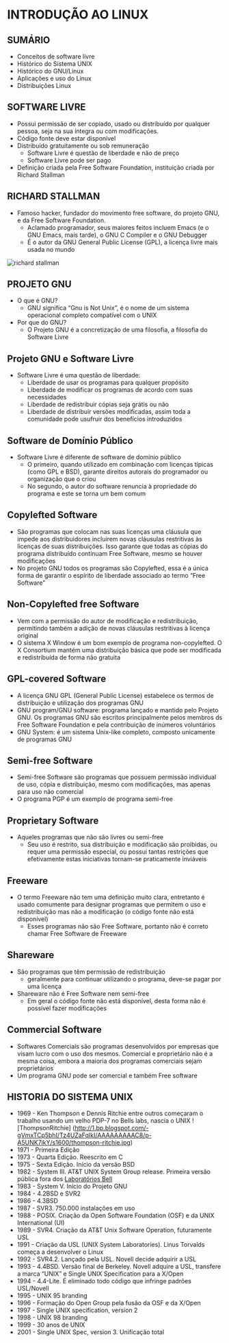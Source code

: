 # INTRODUÇÃO AO LINUX


## SUMÁRIO

* Conceitos de software livre
* Histórico do Sistema UNIX
* Histórico do GNU/Linux
* Aplicações e uso do Linux
* Distribuições Linux

## SOFTWARE LIVRE

* Possui permissão de ser copiado, usado ou distribuído por qualquer pessoa, seja na sua íntegra ou com modificações.
* Código fonte deve estar disponível
* Distribuído gratuitamente ou sob remuneração
    * Software Livre é questão de liberdade e não de preço
    * Software Livre pode ser pago
* Definição criada pela Free Software Foundation, instituição criada por Richard Stallman

## RICHARD STALLMAN

* Famoso hacker, fundador do movimento free software, do projeto GNU, e da Free Software Foundation.
    * Aclamado programador, seus maiores feitos incluem Emacs (e o GNU Emacs, mais tarde), o GNU C Compiler e o GNU Debugger
    * É o autor da GNU General Public License (GPL), a licença livre mais usada no mundo

![richard stallman](https://upload.wikimedia.org/wikipedia/commons/thumb/f/f7/Richard_Matthew_Stallman.jpeg/1200px-Richard_Matthew_Stallman.jpeg)

## PROJETO GNU

* O que é GNU?
    * GNU significa “Gnu is Not Unix”, é o nome de um sistema operacional completo compatível com o UNIX
* Por que do GNU?
    * O Projeto GNU é a concretização de uma filosofia, a filosofia do Software Livre

## Projeto GNU e Software Livre

* Software Livre é uma questão de liberdade:
    * Liberdade de usar os programas para qualquer propósito
    * Liberdade de modificar os programas de acordo com suas necessidades
    * Liberdade de redistribuir cópias seja grátis ou não
    * Liberdade de distribuir versões modificadas, assim toda a comunidade pode usufruir dos benefícios introduzidos

## Software de Domínio Público

* Software Livre é diferente de software de domínio público
    * O primeiro, quando utilizado em combinação com licenças típicas (como GPL e BSD), garante direitos autorais do programador ou organização que o criou
    * No segundo, o autor do software renuncia à propriedade do programa e este se torna um bem comum

## Copylefted Software

* São programas que colocam nas suas licenças uma cláusula que impede aos 
distribuidores incluirem novas cláusulas restritivas às licenças de suas distribuições. Isso garante que todas as cópias do programa distribuído continuam Free Software, mesmo se houver modificações
* No projeto GNU todos os programas são Copylefted, essa é a única forma de garantir o espírito de liberdade associado ao termo “Free Software”

## Non-Copylefted free Software

* Vem com a permissão do autor de modificação e redistribuição, 
permitindo também a adição de novas cláusulas restritivas à licença original
* O sistema X Window é um bom exemplo de programa non-copylefted. O X Consortium mantém uma distribuição básica que pode ser modificada e redistribuída de forma não gratuita

## GPL-covered Software

* A licença GNU GPL (General Public License) estabelece os termos de distribuição e utilização dos programas GNU
* GNU program/GNU software: programa lançado e mantido pelo Projeto GNU. Os programas GNU são escritos principalmente pelos membros ds Free Software Foundation e pela contribuição de inúmeros voluntários
* GNU System: é um sistema Unix-like completo, composto unicamente de programas GNU

## Semi-free Software

* Semi-free Software são programas que possuem permissão individual de uso, cópia e distribuição, mesmo com modificações, mas apenas para uso 
não comercial
* O programa PGP é um exemplo de programa semi-free

## Proprietary Software

* Aqueles programas que não são livres ou semi-free
    * Seu uso é restrito, sua distribuição e modificação são proibidas, ou requer uma permissão especial, ou possui tantas restrições que efetivamente estas iniciativas tornam-se praticamente inviáveis

## Freeware

* O termo Freeware não tem uma definição muito clara, entretanto é usado comumente para designar programas que permitem o uso e redistribuição mas não a modificação (o código fonte não está disponível)
    * Esses programas não são Free Software, portanto não é correto chamar Free Software de Freeware

## Shareware

* São programas que têm permissão de redistribuição
    * geralmente para continuar utilizando o programa, deve-se pagar por uma licença
* Shareware não é Free Software nem semi-free
    * Em geral o código fonte não está disponível, desta forma não é possível fazer modificações

## Commercial Software

* Softwares Comerciais são programas desenvolvidos por empresas que visam 
lucro com o uso dos mesmos. Comercial e proprietário não é a mesma coisa, 
embora a maioria dos programas comerciais sejam proprietários
* Um programa GNU pode ser comercial e também Free software

## HISTORIA DO SISTEMA UNIX

* 1969 - Ken Thompson e Dennis Ritchie entre outros começaram o trabalho usando um velho PDP-7 no Bells labs, nascia o UNIX
![ThompsonRitchie] (http://1.bp.blogspot.com/-gVmxTCp5bhI/Tz4UZaFqIkI/AAAAAAAAAC8/p-A5UNK7ikY/s1600/thompson-ritchie.jpg)
* 1971 - Primeira Edição
* 1973 - Quarta Edição. Reescrito em C
* 1975 - Sexta Edição. Início da versão BSD
* 1982 - System III. AT&T UNIX System Group release. Primeira versão pública fora dos [Laboratórios Bell](https://www.youtube.com/watch?v=XvDZLjaCJuw "UNIX: Making Computers Easier To Use")
* 1983 - System V. Início do Projeto GNU
* 1984 - 4.2BSD e SVR2
* 1986 - 4.3BSD
* 1987 - SVR3. 750.000 instalações em uso
* 1988 - POSIX. Criação da Open Software Foundation (OSF) e da UNIX International (UI)
* 1989 - SVR4. Criação da AT&T Unix Software Operation, futuramente USL
* 1991 - Criação da USL (UNIX System Laboratories). Linus Torvalds começa a desenvolver o Linux
* 1992 - SVR4.2. Lançado pela USL. Novell decide adquirir a USL
* 1993 - 4.4BSD. Versão final de Berkeley. Novell adquire a USL, transfere a marca “UNIX” e Single UNIX Specification para a X/Open
* 1994 - 4.4-Lite. É eliminado todo código que infringe padrões USL/Novell
* 1995 - UNIX 95 branding
* 1996 - Formação do Open Group pela fusão da OSF e da X/Open
* 1997 - Single UNIX specification, version 2
* 1998 - UNIX 98 branding
* 1999 - 30 anos de UNIX
* 2001 - Single UNIX Spec, version 3. Unificação total
